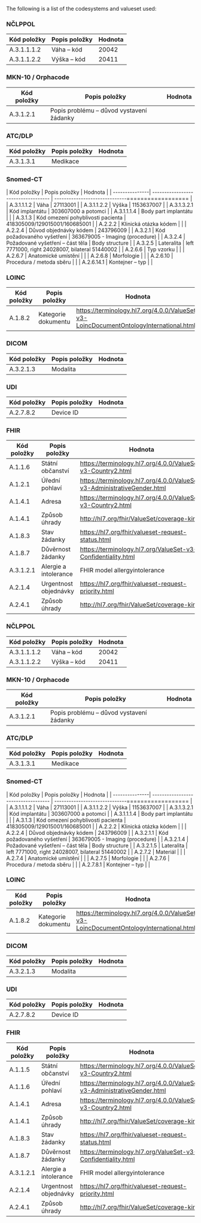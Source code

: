 The following is a list of the codesystems and valueset used:

### NČLPPOL
| Kód položky    | Popis položky           | Hodnota                   |
| ---------------| ----------------------- | ------------------------- |
| A.3.1.1.1.2    | Váha – kód              | 20042                     |
| A.3.1.1.2.2    | Výška – kód             | 20411                     |

### MKN-10 / Orphacode
| Kód položky    | Popis položky                            | Hodnota                   |
| ---------------| ---------------------------------------- | ------------------------- |
| A.3.1.2.1      | Popis problému – důvod vystavení žádanky |                           |

### ATC/DLP
| Kód položky    | Popis položky           | Hodnota                   |
| ---------------| ----------------------- | ------------------------- |
| A.3.1.3.1      | Medikace                |                           |

### Snomed-CT
| Kód položky    | Popis položky                       | Hodnota                                          |
| ---------------| ----------------------------------- | ------------------------------================== |
| A.3.1.1.1.2    | Váha                                | 27113001                                         |
| A.3.1.1.2.2    | Výška                               | 1153637007                                       |
| A.3.1.3.2.1    | Kód implantátu                      | 303607000 a potomci                              |
| A.3.1.1.1.4    | Body part implantátu                |                                                  |
| A.3.1.3        | Kód omezení pohyblivosti pacienta   | 418305009/129015001/160685001                    |
| A.2.2.2        | Klinická otázka kódem               |                                                  |
| A.2.2.4        | Důvod objednávky kódem              | 243796009                                        |
| A.3.2.1        | Kód požadovaného vyšetření          | 363679005 - Imaging (procedure)                  |
| A.3.2.4        | Požadované vyšetření – část těla    | Body structure                                   |
| A.3.2.5        | Lateralita                          | left 7771000, right 24028007, bilateral 51440002 |
| A.2.6.6        | Typ vzorku                          |                                                  |
| A.2.6.7        | Anatomické umístění                 |                                                  |
| A.2.6.8        | Morfologie                          |                                                  |
| A.2.6.10       | Procedura / metoda sběru            |                                                  |
| A.2.6.14.1     | Kontejner – typ                     |                                                  |

### LOINC
| Kód položky    | Popis položky           | Hodnota                                                                               |
| ---------------| ----------------------- | ------------------------------------------------------------------------------------- |
| A.1.8.2        | Kategorie dokumentu     | https://terminology.hl7.org/4.0.0/ValueSet-v3-LoincDocumentOntologyInternational.html |

### DICOM
| Kód položky    | Popis položky           | Hodnota                   |
| ---------------| ----------------------- | ------------------------- |
| A.3.2.1.3      | Modalita                |                           |

### UDI
| Kód položky    | Popis položky           | Hodnota                   |
| ---------------| ----------------------- | ------------------------- |
| A.2.7.8.2      | Device ID               |                           |

### FHIR
| Kód položky    | Popis položky           | Hodnota                                                                 |
| ---------------| ----------------------- | ----------------------------------------------------------------------- |
| A.1.1.6        | Státní občanství        | https://terminology.hl7.org/4.0.0/ValueSet-v3-Country2.html             |
| A.1.2.1        | Úřední pohlaví          | https://terminology.hl7.org/4.0.0/ValueSet-v3-AdministrativeGender.html |
| A.1.4.1        | Adresa                  | https://terminology.hl7.org/4.0.0/ValueSet-v3-Country2.html             |
| A.1.4.1        | Způsob úhrady           | http://hl7.org/fhir/ValueSet/coverage-kind                              |
| A.1.8.3        | Stav žádanky            | https://hl7.org/fhir/valueset-request-status.html                       |
| A.1.8.7        | Důvěrnost žádanky       | https://terminology.hl7.org/ValueSet-v3-Confidentiality.html            |
| A.3.1.2.1      | Alergie a intolerance   | FHIR model allergyintolerance                                           |
| A.2.1.4        | Urgentnost objednávky   | https://hl7.org/fhir/valueset-request-priority.html                     |
| A.2.4.1        | Způsob úhrady           | http://hl7.org/fhir/ValueSet/coverage-kind                              |:

### NČLPPOL
| Kód položky    | Popis položky           | Hodnota                   |
| ---------------| ----------------------- | ------------------------- |
| A.3.1.1.1.2    | Váha – kód              | 20042                     |
| A.3.1.1.2.2    | Výška – kód             | 20411                     |

### MKN-10 / Orphacode
| Kód položky    | Popis položky                            | Hodnota                   |
| ---------------| ---------------------------------------- | ------------------------- |
| A.3.1.2.1      | Popis problému – důvod vystavení žádanky |                           |

### ATC/DLP
| Kód položky    | Popis položky           | Hodnota                   |
| ---------------| ----------------------- | ------------------------- |
| A.3.1.3.1      | Medikace                |                           |

### Snomed-CT
| Kód položky    | Popis položky                       | Hodnota                                          |
| ---------------| ----------------------------------- | ------------------------------================== |
| A.3.1.1.1.2    | Váha                                | 27113001                                         |
| A.3.1.1.2.2    | Výška                               | 1153637007                                       |
| A.3.1.3.2.1    | Kód implantátu                      | 303607000 a potomci                              |
| A.3.1.1.1.4    | Body part implantátu                |                                                  |
| A.3.1.3        | Kód omezení pohyblivosti pacienta   | 418305009/129015001/160685001                    |
| A.2.2.2        | Klinická otázka kódem               |                                                  |
| A.2.2.4        | Důvod objednávky kódem              | 243796009                                        |
| A.3.2.1.1      | Kód požadovaného vyšetření          | 363679005 - Imaging (procedure)                  |
| A.3.2.1.4      | Požadované vyšetření – část těla    | Body structure                                   |
| A.3.2.1.5      | Lateralita                          | left 7771000, right 24028007, bilateral 51440002 |
| A.2.7.2        | Materiál                            |                                                  |
| A.2.7.4        | Anatomické umístění                 |                                                  |
| A.2.7.5        | Morfologie                          |                                                  |
| A.2.7.6        | Procedura / metoda sběru            |                                                  |
| A.2.7.8.1      | Kontejner – typ                     |                                                  |

### LOINC
| Kód položky    | Popis položky           | Hodnota                                                                               |
| ---------------| ----------------------- | ------------------------------------------------------------------------------------- |
| A.1.8.2        | Kategorie dokumentu     | https://terminology.hl7.org/4.0.0/ValueSet-v3-LoincDocumentOntologyInternational.html |

### DICOM
| Kód položky    | Popis položky           | Hodnota                   |
| ---------------| ----------------------- | ------------------------- |
| A.3.2.1.3      | Modalita                |                           |

### UDI
| Kód položky    | Popis položky           | Hodnota                   |
| ---------------| ----------------------- | ------------------------- |
| A.2.7.8.2      | Device ID               |                           |

### FHIR
| Kód položky    | Popis položky           | Hodnota                                                                 |
| ---------------| ----------------------- | ----------------------------------------------------------------------- |
| A.1.1.5        | Státní občanství        | https://terminology.hl7.org/4.0.0/ValueSet-v3-Country2.html             |
| A.1.1.6        | Úřední pohlaví          | https://terminology.hl7.org/4.0.0/ValueSet-v3-AdministrativeGender.html |
| A.1.4.1        | Adresa                  | https://terminology.hl7.org/4.0.0/ValueSet-v3-Country2.html             |
| A.1.4.1        | Způsob úhrady           | http://hl7.org/fhir/ValueSet/coverage-kind                              |
| A.1.8.3        | Stav žádanky            | https://hl7.org/fhir/valueset-request-status.html                       |
| A.1.8.7        | Důvěrnost žádanky       | https://terminology.hl7.org/ValueSet-v3-Confidentiality.html            |
| A.3.1.2.1      | Alergie a intolerance   | FHIR model allergyintolerance                                           |
| A.2.1.4        | Urgentnost objednávky   | https://hl7.org/fhir/valueset-request-priority.html                     |
| A.2.4.1        | Způsob úhrady           | http://hl7.org/fhir/ValueSet/coverage-kind                              |